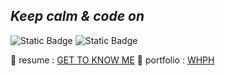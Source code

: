 ## _Keep calm & code on_

![Static Badge](https://img.shields.io/badge/job-Fullstack%20developer-blue) ![Static Badge](https://img.shields.io/badge/year-3-blue)

📜 resume :  [GET TO KNOW ME][resume]
📜 portfolio : [WHPH][devlog]

[//]: # (These are reference links used in the body of this note and get stripped out when the markdown processor does its job. There is no need to format nicely because it shouldn't be seen. Thanks SO - http://stackoverflow.com/questions/4823468/store-comments-in-markdown-syntax)

   [devlog]: <https://h2sudev.notion.site/26cb7bbe5f0c807ca2e6f0314b0c14fb>
   [resume]: <https://h2sulee.github.io/resume/>
   

